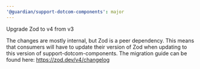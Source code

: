 ```yaml
---
'@guardian/support-dotcom-components': major
---
```


Upgrade Zod to v4 from v3

The changes are mostly internal, but Zod is a peer dependency. This means that consumers will have to update their version of Zod when updating to this version of support-dotcom-components. The migration guide can be found here: https://zod.dev/v4/changelog
